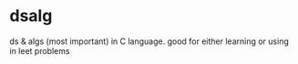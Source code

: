 # dsalg
ds &amp; algs (most important) in C language. good for either learning or using in leet problems
